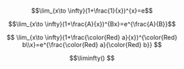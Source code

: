 $$\lim_{x\to \infty}(1+\frac{1}{x})^{x}=e$$

$$\lim_{x\to \infty}(1+\frac{A}{x})^{Bx}=e^{\frac{A}{B}}$$

$$
\lim_{x\to \infty}(1+\frac{\color{Red} a}{x})^{\color{Red} b\\x}=e^{\frac{\color{Red} a}{\color{Red} b}}
$$

$$\liminfty()
$$
